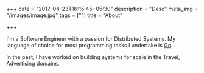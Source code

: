 +++
date = "2017-04-23T16:15:45+05:30"
description = "Desc"
meta_img = "/images/image.jpg"
tags = [""]
title = "About"

+++

I'm a Software Engineer with a passion for Distributed Systems. My language of choice for most programming tasks I undertake is [Go](https://golang.org/).

In the past, I have worked on building systems for scale in the Travel, Advertising domains.
